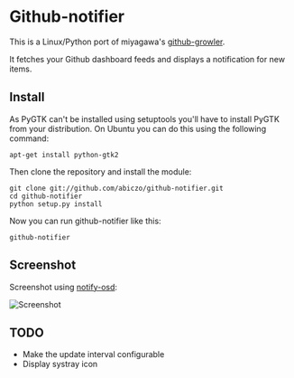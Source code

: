 Github-notifier
===============

This is a Linux/Python port of miyagawa's [github-growler][github-growler].

It fetches your Github dashboard feeds and displays a notification
for new items.

Install
-------

As PyGTK can't be installed using setuptools you'll have to install PyGTK
from your distribution. On Ubuntu you can do this using the following command:

    apt-get install python-gtk2

Then clone the repository and install the module:

    git clone git://github.com/abiczo/github-notifier.git
    cd github-notifier
    python setup.py install

Now you can run github-notifier like this:

    github-notifier

Screenshot
----------

Screenshot using [notify-osd][notify-osd]:

![Screenshot](http://cloud.github.com/downloads/abiczo/github-notifier/github-notifier.png)

TODO
----

* Make the update interval configurable
* Display systray icon

[github-growler]: http://github.com/miyagawa/github-growler
[notify-osd]: https://wiki.ubuntu.com/NotifyOSD
